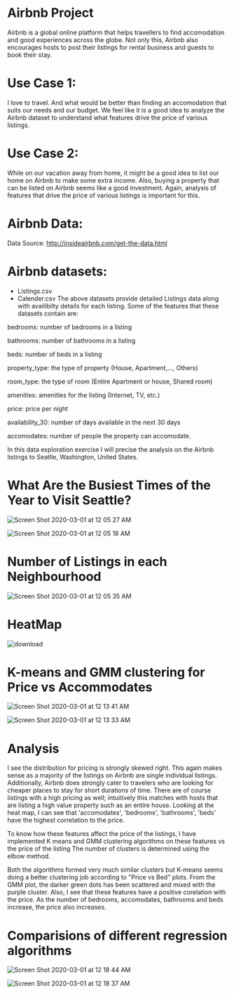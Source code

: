 # Airbnb Project
Airbnb is a global online platform that helps travellers to find accomodation and good experiences across the globe. Not only this, Airbnb also encourages hosts to post their listings for rental business and guests to book their stay.

# Use Case 1:
I love to travel. And what would be better than finding an accomodation that suits our needs and our budget. We feel like it is a good idea to analyze the Airbnb dataset to understand what features drive the price of various listings.

# Use Case 2:
While on our vacation away from home, it might be a good idea to list our home on Airbnb to make some extra income. Also, buying a property that can be listed on Airbnb seems like a good investment. Again, analysis of features that drive the price of various listings is important for this.

# Airbnb Data:
Data Source: http://insideairbnb.com/get-the-data.html

 # Airbnb datasets:
- Listings.csv
- Calender.csv
The above datasets provide detailed Listings data along with availibilty details for each listing. Some of the features that these datasets contain are:

bedrooms: number of bedrooms in a listing

bathrooms: number of bathrooms in a listing

beds: number of beds in a listing

property_type: the type of property (House, Apartment,..., Others)

room_type: the type of room (Entire Apartment or house, Shared room)

amenities: amenities for the listing (Internet, TV, etc.)

price: price per night

availability_30: number of days available in the next 30 days

accomodates: number of people the property can accomodate.

In this data exploration exercise I will precise the analysis on the Airbnb listings to Seatlle, Washington, United States.

# What Are the Busiest Times of the Year to Visit Seattle?
![Screen Shot 2020-03-01 at 12 05 27 AM](https://user-images.githubusercontent.com/22896571/75622018-9267aa00-5b50-11ea-9792-8c437bc13a69.png)

![Screen Shot 2020-03-01 at 12 05 18 AM](https://user-images.githubusercontent.com/22896571/75622019-9267aa00-5b50-11ea-8e93-98b96c64de3b.png)
# Number of Listings in each Neighbourhood
![Screen Shot 2020-03-01 at 12 05 35 AM](https://user-images.githubusercontent.com/22896571/75622017-91cf1380-5b50-11ea-96a1-ba513fdfdd49.png)
# HeatMap
![download](https://user-images.githubusercontent.com/22896571/75622013-8f6cb980-5b50-11ea-8b5a-be8c203b5413.png)
# K-means and GMM clustering for Price vs Accommodates

![Screen Shot 2020-03-01 at 12 13 41 AM](https://user-images.githubusercontent.com/22896571/75622103-99db8300-5b51-11ea-8ade-5f9dcb17f3ff.png)

![Screen Shot 2020-03-01 at 12 13 33 AM](https://user-images.githubusercontent.com/22896571/75622104-9b0cb000-5b51-11ea-913b-8a3088238c3d.png)

# Analysis
I see the distribution for pricing is strongly skewed right. This again makes sense as a majority of the listings on Airbnb are single individual listings. Additionally, Airbnb does strongly cater to travelers who are looking for cheaper places to stay for short durations of time. There are of course listings with a high pricing as well; intuitively this matches with hosts that are listing a high value property such as an entire house. Looking at the heat map, I can see that 'accomodates', 'bedrooms', 'bathrooms', 'beds' have the highest correlation to the price.

To know how these features affect the price of the listings, I have implemented K means and GMM clustering algorithms on these features vs the price of the listing
The number of clusters is determined using the elbow method.

Both the algorithms formed very much similar clusters but K-means seems doing a better clustering job according to "Price vs Bed" plots. From the GMM plot, the darker green dots has been scattered and mixed with the purple cluster. Also, I see that these features have a positive corelation with the price. As the number of bedrooms, accomodates, bathrooms and beds increase, the price also increases.

# Comparisions of different regression algorithms

![Screen Shot 2020-03-01 at 12 18 44 AM](https://user-images.githubusercontent.com/22896571/75622153-461d6980-5b52-11ea-92f7-1891e459dd79.png)

![Screen Shot 2020-03-01 at 12 18 37 AM](https://user-images.githubusercontent.com/22896571/75622154-474e9680-5b52-11ea-824b-d60e9fdd5202.png)

